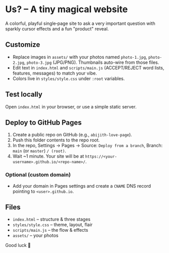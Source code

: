# Us? – A tiny magical website

A colorful, playful single‑page site to ask a very important question with sparkly cursor effects and a fun "product" reveal.

## Customize
- Replace images in `assets/` with your photos named `photo-1.jpg`, `photo-2.jpg`, `photo-3.jpg` (JPG/PNG). Thumbnails auto-wire from those files.
- Edit text in `index.html` and `scripts/main.js` (ACCEPT/REJECT word lists, features, messages) to match your vibe.
- Colors live in `styles/style.css` under `:root` variables.

## Test locally
Open `index.html` in your browser, or use a simple static server.

## Deploy to GitHub Pages
1. Create a public repo on GitHub (e.g., `abijith-love-page`).
2. Push this folder contents to the repo root.
3. In the repo, Settings → Pages → Source: `Deploy from a branch`, Branch: `main` (or `master`) `/ (root)`.
4. Wait ~1 minute. Your site will be at `https://<your-username>.github.io/<repo-name>/`.

### Optional (custom domain)
- Add your domain in Pages settings and create a `CNAME` DNS record pointing to `<user>.github.io`.

## Files
- `index.html` – structure & three stages
- `styles/style.css` – theme, layout, flair
- `scripts/main.js` – the flow & effects
- `assets/` – your photos

Good luck 💖
